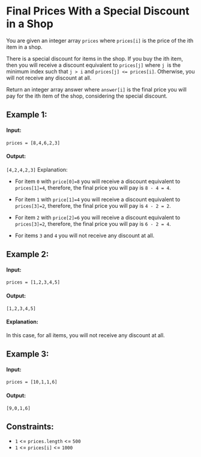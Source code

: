 # Final Prices With a Special Discount in a Shop

You are given an integer array `prices` where `prices[i]` is the price of the ith item in a shop.

There is a special discount for items in the shop. If you buy the ith item, then you will receive a discount equivalent to `prices[j]` where `j `is the minimum index such that `j > i` and `prices[j] <= prices[i]`. Otherwise, you will not receive any discount at all.

Return an integer array answer where `answer[i]` is the final price you will pay for the ith item of the shop, considering the special discount.

 

## Example 1:

#### Input: 
`prices = [8,4,6,2,3]`
#### Output: 
`[4,2,4,2,3]`
Explanation: 
- For item `0` with `price[0]=8` you will receive a discount equivalent to `prices[1]=4`, therefore, the final price you will pay is `8 - 4 = 4`.

- For item `1` with `price[1]=4` you will receive a discount equivalent to `prices[3]=2`, therefore, the final price you will pay is `4 - 2 = 2`.

- For item `2` with `price[2]=6` you will receive a discount equivalent to `prices[3]=2`, therefore, the final price you will pay is `6 - 2 = 4`.

- For items `3` and `4` you will not receive any discount at all.



## Example 2:

#### Input: 
`prices = [1,2,3,4,5]`
#### Output: 
`[1,2,3,4,5]`
#### Explanation: 
In this case, for all items, you will not receive any discount at all.



## Example 3:

#### Input: 
`prices = [10,1,1,6]`
#### Output: 
`[9,0,1,6]`
 


## Constraints:
- `1` <= `prices.length` <= `500`
- `1` <= `prices[i]` <= `1000`